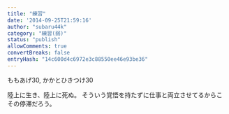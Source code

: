 ```yaml
---
title: "練習"
date: '2014-09-25T21:59:16'
author: "subaru44k"
category: "練習(弱)"
status: "publish"
allowComments: true
convertBreaks: false
entryHash: "14c600d4c6972e3c88550ee46e93be36"
---
```

ももあげ30, かかとひきつけ30

陸上に生き、陸上に死ぬ。
そういう覚悟を持たずに仕事と両立させてるからこその停滞だろう。
